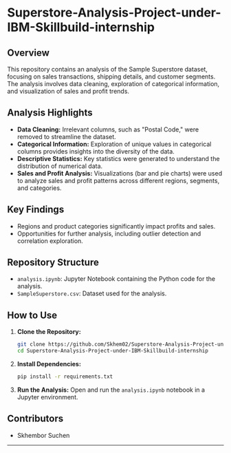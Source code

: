 # Superstore-Analysis-Project-under-IBM-Skillbuild-internship

## Overview

This repository contains an analysis of the Sample Superstore dataset, focusing on sales transactions, shipping details, and customer segments. The analysis involves data cleaning, exploration of categorical information, and visualization of sales and profit trends.

## Analysis Highlights

- **Data Cleaning:** Irrelevant columns, such as "Postal Code," were removed to streamline the dataset.
- **Categorical Information:** Exploration of unique values in categorical columns provides insights into the diversity of the data.
- **Descriptive Statistics:** Key statistics were generated to understand the distribution of numerical data.
- **Sales and Profit Analysis:** Visualizations (bar and pie charts) were used to analyze sales and profit patterns across different regions, segments, and categories.

## Key Findings

- Regions and product categories significantly impact profits and sales.
- Opportunities for further analysis, including outlier detection and correlation exploration.

## Repository Structure

- `analysis.ipynb`: Jupyter Notebook containing the Python code for the analysis.
- `SampleSuperstore.csv`: Dataset used for the analysis.

## How to Use

1. **Clone the Repository:**
   ```bash
   git clone https://github.com/Skhem02/Superstore-Analysis-Project-under-IBM-Skillbuild-internship.git
   cd Superstore-Analysis-Project-under-IBM-Skillbuild-internship
   ```

2. **Install Dependencies:**
   ```bash
   pip install -r requirements.txt
   ```

3. **Run the Analysis:**
   Open and run the `analysis.ipynb` notebook in a Jupyter environment.

## Contributors

- Skhembor Suchen



---
